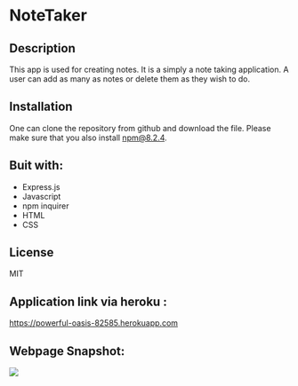 # NoteTaker

## Description

This app is used for creating notes. It is a simply a note taking application. A user can add as many as notes or delete them as they wish to do. 

## Installation

One can clone the repository from github and download the file. Please make sure that you also install npm@8.2.4.

## Buit with:
- Express.js
-  Javascript
-  npm inquirer
-  HTML
-  CSS

## License

MIT


## Application link via heroku :

https://powerful-oasis-82585.herokuapp.com


## Webpage Snapshot:

![](https://github.com/spbhanda/NoteTaker/blob/main/images/NoteTaker_page)